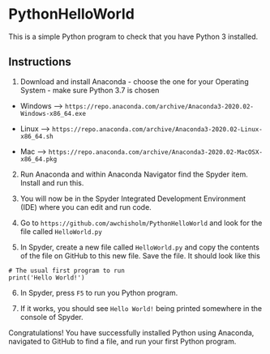 # PythonHelloWorld

This is a simple Python program to check that you have Python 3 installed.

## Instructions

1. Download and install Anaconda - choose the one for your Operating System - make sure Python 3.7 is chosen

  - Windows --> ```https://repo.anaconda.com/archive/Anaconda3-2020.02-Windows-x86_64.exe```
  
  - Linux --> ```https://repo.anaconda.com/archive/Anaconda3-2020.02-Linux-x86_64.sh```
  
  - Mac --> ```https://repo.anaconda.com/archive/Anaconda3-2020.02-MacOSX-x86_64.pkg```
  
2. Run Anaconda and within Anaconda Navigator find the Spyder item. Install and run this.

3. You will now be in the Spyder Integrated Development Environment (IDE) where you can edit and run code. 

4. Go to ```https://github.com/awchisholm/PythonHelloWorld``` and look for the file called ```HelloWorld.py```

5. In Spyder, create a new file called ```HelloWorld.py``` and copy the contents of the file on GitHub to this new file. Save the file. It should look like this
```
# The usual first program to run
print('Hello World!')
```

6. In Spyder, press ```F5``` to run you Python program. 

7. If it works, you should see ```Hello World!``` being printed somewhere in the console of Spyder.

Congratulations! You have successfully installed Python using Anaconda, navigated to GitHub to find a file, and run your first Python program.
